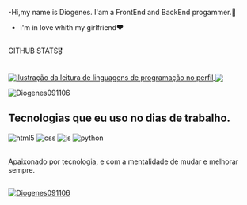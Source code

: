 -Hi,my name is Diogenes. I'am a FrontEnd and BackEnd progammer.👋
- I'm in love whith my girlfriend❤️

##

GITHUB STATS🎖️

##
  
<a href="https://github.com/Gurupreet" title="ilustração do mapeamento de linguagens">
  <img align="center" src="https://github-readme-stats.vercel.app/api/top-langs/?username=Diogenes091106&theme=dark&hide_langs_below=1" alt="ilustração da leitura de linguagens de programação no perfil"/>
</a>

<a href="https://github.com/Gurupreet" title="ilustração do mapeamento do perfil">
 <img align="center" src="https://github-readme-stats.vercel.app/api?username=Diogenes091106&theme=dark&hide_border=false&include_all_commits=false&count_private=false"/>
</a>

<a> ![Diogenes091106](https://github-readme-streak-stats.herokuapp.com/?user=tilakjain123&theme=dark&hide_border=false) </a>
##
 
## Tecnologias que eu uso no dias de trabalho.

<div style="display: inline_block">
  <img align="center" alt="html5" src="https://img.shields.io/badge/HTML5-E34F26?style=for-the-badge&logo=html5&logoColor=white" />
  <img align="center" alt="css" src="https://img.shields.io/badge/CSS3-1572B6?style=for-the-badge&logo=css3&logoColor=white" />
  <img align="center" alt="js" src="https://img.shields.io/badge/JavaScript-F7DF1E?style=for-the-badge&logo=javascript&logoColor=black" />
   <img align="center" alt="python" src="https://img.shields.io/badge/python-3670A0?style=for-the-badge&logo=python&logoColor=ffdd54" />
  
</div><br/>

Apaixonado por tecnologia, e com a mentalidade de mudar e melhorar sempre.

##

[![Diogenes091106](https://visitcount.itsvg.in/api?id=Diogenes091106&label=Profile%20Views&color=11&icon=3&pretty=true)](https://visitcount.itsvg.in)
